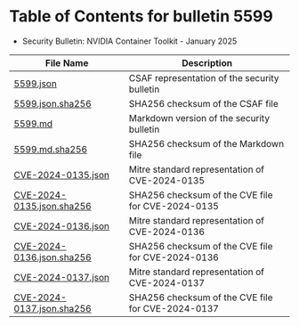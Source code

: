 # Table of Contents for bulletin 5599

 - Security Bulletin: NVIDIA Container Toolkit - January 2025

| File Name | Description |
|-----------|-------------|
| [5599.json](5599.json) | CSAF representation of the security bulletin |
| [5599.json.sha256](5599.json.sha256) | SHA256 checksum of the CSAF file |
| [5599.md](5599.md) | Markdown version of the security bulletin |
| [5599.md.sha256](5599.md.sha256) | SHA256 checksum of the Markdown file |
| [CVE-2024-0135.json](CVE-2024-0135.json) | Mitre standard representation of CVE-2024-0135 |
| [CVE-2024-0135.json.sha256](CVE-2024-0135.json.sha256) | SHA256 checksum of the CVE file for CVE-2024-0135 |
| [CVE-2024-0136.json](CVE-2024-0136.json) | Mitre standard representation of CVE-2024-0136 |
| [CVE-2024-0136.json.sha256](CVE-2024-0136.json.sha256) | SHA256 checksum of the CVE file for CVE-2024-0136 |
| [CVE-2024-0137.json](CVE-2024-0137.json) | Mitre standard representation of CVE-2024-0137 |
| [CVE-2024-0137.json.sha256](CVE-2024-0137.json.sha256) | SHA256 checksum of the CVE file for CVE-2024-0137 |
